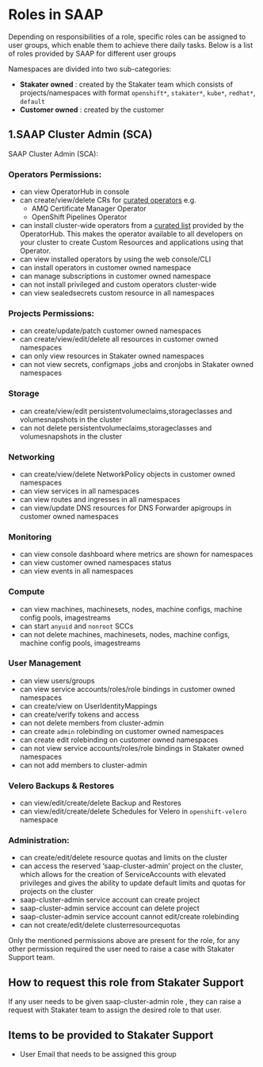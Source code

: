 # Roles in SAAP

Depending on responsibilities of a role, specific roles can be assigned to user groups, which enable them to achieve there daily tasks. Below is a list of roles provided by SAAP for different user groups

Namespaces are divided into two sub-categories:

- **Stakater owned** : created by the Stakater team which consists of projects/namespaces with format `openshift*`, `stakater*`, `kube*`, `redhat*`, `default`
- **Customer owned** : created by the customer

## 1.SAAP Cluster Admin (SCA)

SAAP Cluster Admin (SCA):

###  Operators Permissions:
- can view OperatorHub in console
- can create/view/delete CRs for [curated operators](../authentication-authorization/curated-list-operators.md) e.g.
  - AMQ Certificate Manager Operator
  - OpenShift Pipelines Operator
- can install cluster-wide operators from a [curated list](../authentication-authorization/curated-list-operators.md) provided by the OperatorHub. This makes the operator available to all developers on your cluster to create Custom Resources and applications using that Operator.
- can view installed operators by using the web console/CLI
- can install operators in customer owned namespace
- can manage subscriptions in customer owned namespace
- can not install privileged and custom operators cluster-wide
- can view sealedsecrets custom resource in all namespaces

###  Projects Permissions:
- can create/update/patch customer owned namespaces
- can create/view/edit/delete all resources in customer owned namespaces
- can only view resources in Stakater owned namespaces
- can not view secrets, configmaps ,jobs and cronjobs in Stakater owned namespaces

### Storage
- can create/view/edit persistentvolumeclaims,storageclasses and volumesnapshots in the cluster
- can not delete persistentvolumeclaims,storageclasses and volumesnapshots in the cluster

### Networking
- can create/view/delete NetworkPolicy objects in customer owned namespaces
- can view services in all namespaces
- can view routes and ingresses in all namespaces
- can view/update DNS resources for DNS Forwarder apigroups in customer owned namespaces

### Monitoring
- can view console dashboard where metrics are shown for namespaces
- can view customer owned namespaces status
- can view events in all namespaces

### Compute
- can view machines, machinesets, nodes, machine configs, machine config pools, imagestreams
- can start `anyuid` and `nonroot` SCCs
- can not delete machines, machinesets, nodes, machine configs, machine config pools, imagestreams

###  User Management
- can view users/groups
- can view service accounts/roles/role bindings in customer owned namespaces
- can create/view on UserIdentityMappings
- can create/verify tokens and access
- can not delete members from cluster-admin
- can create `admin` rolebinding on customer owned namespaces
- can create edit rolebinding on customer owned namespaces
- can not view service accounts/roles/role bindings in Stakater owned namespaces
- can not add members to cluster-admin

###  Velero Backups & Restores
- can view/edit/create/delete Backup and Restores
- can view/edit/create/delete Schedules for Velero in `openshift-velero` namespace

### Administration:
- can create/edit/delete resource quotas and limits on the cluster
- can access the reserved ‘saap-cluster-admin’ project on the cluster, which allows for the creation of ServiceAccounts with elevated privileges and gives the ability to update default limits and quotas for projects on the cluster 
- saap-cluster-admin service account can create project
- saap-cluster-admin service account can delete project
- saap-cluster-admin service account cannot edit/create rolebinding
- can not create/edit/delete clusterresourcequotas 

Only the mentioned permissions above are present for the role, for any other permission required the user need to raise a case with Stakater Support team.

## How to request this role from Stakater Support
If any user needs to be given saap-cluster-admin role , they can raise a request with Stakater team to assign the desired role to that user.

## Items to be provided to Stakater Support
- User Email that needs to be assigned this group
